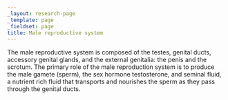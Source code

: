 ```yaml
---
_layout: research-page
_template: page
_fieldset: page
title: Male reproductive system
---
```

The male reproductive system is composed of the testes, genital ducts, accessory genital glands, and the external genitalia: the penis and the scrotum. The primary role of the male reproduction system is to produce the male gamete (sperm), the sex hormone testosterone, and seminal fluid, a nutrient rich fluid that transports and nourishes the sperm as they pass through the genital ducts.